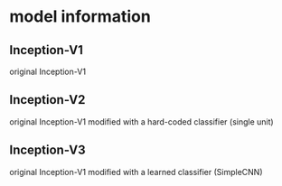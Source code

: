 # model information

## Inception-V1
original Inception-V1

## Inception-V2
original Inception-V1 modified with a hard-coded classifier (single unit)

## Inception-V3
original Inception-V1 modified with a learned classifier (SimpleCNN)
